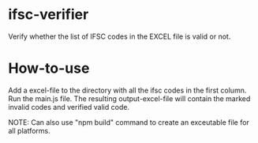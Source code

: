 # ifsc-verifier
Verify whether the list of IFSC codes in the EXCEL file is valid or not.

# How-to-use
Add a excel-file to the directory with all the ifsc codes in the first column.
Run the main.js file.
The resulting output-excel-file will contain the marked invalid codes and verified valid code.

NOTE:
Can also use "npm build" command to create an exceutable file for all platforms.
